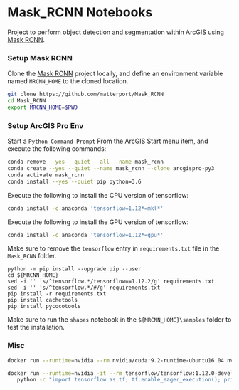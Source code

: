 # Mask_RCNN Notebooks

Project to perform object detection and segmentation within ArcGIS using [Mask RCNN](https://github.com/matterport/Mask_RCNN).

### Setup Mask RCNN

Clone the [Mask RCNN](https://github.com/matterport/Mask_RCNN) project locally, and define an environment variable named `MRCNN_HOME` to the cloned location.

```bash
git clone https://github.com/matterport/Mask_RCNN
cd Mask_RCNN
export MRCNN_HOME=$PWD
```

### Setup ArcGIS Pro Env

Start a `Python Command Prompt` From the ArcGIS Start menu item, and execute the following commands:

```bash
conda remove --yes --quiet --all --name mask_rcnn
conda create --yes --quiet --name mask_rcnn --clone arcgispro-py3
conda activate mask_rcnn
conda install --yes --quiet pip python=3.6
```

Execute the following to install the CPU version of tensorflow:

```bash
conda install -c anaconda 'tensorflow=1.12*=mkl*'
```

Execute the following to install the GPU version of tensorflow:

```bash
conda install -c anaconda 'tensorflow=1.12*=gpu*'
```

Make sure to remove the `tensorflow` entry in `requirements.txt` file in the `Mask_RCNN` folder.

```
python -m pip install --upgrade pip --user
cd ${MRCNN_HOME}
sed -i '' 's/^tensorflow.*/tensorflow==1.12.2/g' requirements.txt
sed -i '' 's/^tensorflow.*/#/g' requirements.txt
pip install -r requirements.txt
pip install cachetools
pip install pycocotools
```

Make sure to run the `shapes` notebook in the `${MRCNN_HOME}\samples` folder to test the installation.

### Misc

```bash
docker run --runtime=nvidia --rm nvidia/cuda:9.2-runtime-ubuntu16.04 nvidia-smi
```

```bash
docker run --runtime=nvidia -it --rm tensorflow/tensorflow:1.12.0-devel-gpu-py3 \
   python -c "import tensorflow as tf; tf.enable_eager_execution(); print(tf.reduce_sum(tf.random_normal([1000, 1000])))"
```

